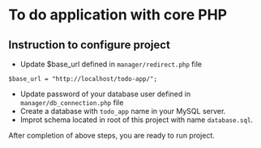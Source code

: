 # To do application with core PHP

## Instruction to configure project
- Update $base_url defined in `manager/redirect.php` file
```
$base_url = "http://localhost/todo-app/";
```
- Update password of your database user defined in `manager/db_connection.php` file
- Create a database with `todo_app` name in your MySQL server.
- Improt schema located in root of this project with name `database.sql`.

After completion of above steps, you are ready to run project.